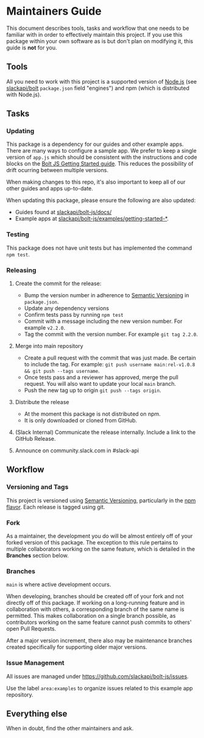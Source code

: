 # Maintainers Guide

This document describes tools, tasks and workflow that one needs to be familiar with in order to effectively maintain
this project. If you use this package within your own software as is but don't plan on modifying it, this guide is
**not** for you.

## Tools

All you need to work with this project is a supported version of [Node.js](https://nodejs.org/en/)
(see [slackapi/bolt](https://github.com/slackapi/bolt-js/) `package.json` field "engines") and npm (which is distributed with Node.js).

## Tasks

### Updating

This package is a dependency for our guides and other example apps. There are many ways to configure a sample app. We prefer to keep a single version of `app.js` which should be consistent with the instructions and code blocks on the [Bolt JS Getting Started guide](https://slack.dev/bolt-js/tutorial/getting-started). This reduces the possibility of drift ocurring between multiple versions.

When making changes to this repo, it's also important to keep all of our other guides and apps up-to-date.

When updating this package, please ensure the following are also updated:

- Guides found at [slackapi/bolt-js/docs/](https://github.com/slackapi/bolt-js/tree/main/docs)
- Example apps at [slackapi/bolt-js/examples/getting-started-\*](https://github.com/slackapi/bolt-js/tree/main/examples).

### Testing

This package does not have unit tests but has implemented the command `npm test`.

### Releasing

1.  Create the commit for the release:

    - Bump the version number in adherence to [Semantic Versioning](http://semver.org/) in `package.json`.
    - Update any dependency versions
    - Confirm tests pass by running `npm test`
    - Commit with a message including the new version number. For example `v2.2.0`.
    - Tag the commit with the version number. For example `git tag 2.2.0`.

2.  Merge into main repository

    - Create a pull request with the commit that was just made. Be certain to include the tag. For
      example: `git push username main:rel-v1.0.8 && git push --tags username`.
    - Once tests pass and a reviewer has approved, merge the pull request. You will also want to
      update your local `main` branch.
    - Push the new tag up to origin `git push --tags origin`.

3.  Distribute the release

    - At the moment this package is not distributed on npm.
    - It is only downloaded or cloned from GitHub.

4.  (Slack Internal) Communicate the release internally. Include a link to the GitHub Release.

5.  Announce on community.slack.com in #slack-api

## Workflow

### Versioning and Tags

This project is versioned using [Semantic Versioning](http://semver.org/), particularly in the
[npm flavor](https://docs.npmjs.com/getting-started/semantic-versioning). Each release is tagged
using git.

### Fork

As a maintainer, the development you do will be almost entirely off of your forked version of this package. The exception to this rule pertains to multiple collaborators working on the same feature, which is detailed in the **Branches** section below.

### Branches

`main` is where active development occurs.

When developing, branches should be created off of your fork and not directly off of this package. If working on a long-running feature and in collaboration with others, a corresponding branch of the same name is permitted. This makes collaboration on a single branch possible, as contributors working on the same feature cannot push commits to others' open Pull Requests.

After a major version increment, there also may be maintenance branches created specifically for supporting older major versions.

### Issue Management

All issues are managed under https://github.com/slackapi/bolt-js/issues.

Use the label `area:examples` to organize issues related to this example app repository.

## Everything else

When in doubt, find the other maintainers and ask.
